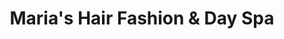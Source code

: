 ---
title: "Maria's Hair Fashion & Day Spa"
url: /jamaica-plain/marias-hair-fashion-und-day-spa/
shop: Kosmetik
---